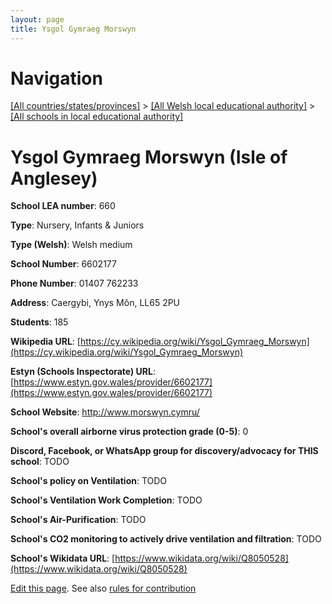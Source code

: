 ```yaml
---
layout: page
title: Ysgol Gymraeg Morswyn
---
```

# Navigation

[[All countries/states/provinces]](../../..) > [[All Welsh local educational authority]](../..) > [[All schools in local educational authority]](..)

# Ysgol Gymraeg Morswyn (Isle of Anglesey)

**School LEA number**: 660

**Type**: Nursery, Infants & Juniors

**Type (Welsh)**: Welsh medium

**School Number**: 6602177

**Phone Number**: 01407 762233

**Address**: Caergybi, Ynys Môn, LL65 2PU

**Students**: 185

**Wikipedia URL**: [https://cy.wikipedia.org/wiki/Ysgol_Gymraeg_Morswyn](https://cy.wikipedia.org/wiki/Ysgol_Gymraeg_Morswyn)

**Estyn (Schools Inspectorate) URL**: [https://www.estyn.gov.wales/provider/6602177](https://www.estyn.gov.wales/provider/6602177)

**School Website**: http://www.morswyn.cymru/

**School's overall airborne virus protection grade (0-5)**: 0

**Discord, Facebook, or WhatsApp group for discovery/advocacy for THIS school**: TODO

**School's policy on Ventilation**: TODO

**School's Ventilation Work Completion**: TODO

**School's Air-Purification**: TODO

**School's CO2 monitoring to actively drive ventilation and filtration**: TODO

**School's Wikidata URL**: [https://www.wikidata.org/wiki/Q8050528](https://www.wikidata.org/wiki/Q8050528)




[Edit this page](https://github.com/ventilate-schools/Wales/edit/prif/./Isle_of_Anglesey/Ysgol_Gymraeg_Morswyn.md). See also [rules for contribution](../../../contribution-rules/)